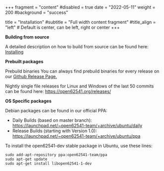 +++
fragment = "content"
#disabled = true
date = "2022-05-11"
weight = 200
#background = "success"

title = "Installation"
#subtitle = "Full width content fragment"
#title_align = "left" # Default is center, can be left, right or center
+++

**Building from source**

A detailed description on how to build from source can be found here: [Installing](https://open62541.org/doc/current/installing.html)

**Prebuilt packages**

Prebuild binaries
You can always find prebuild binaries for every release on our [Github Release Page.](https://github.com/open62541/open62541/releases)

Nightly single file releases for Linux and Windows of the last 50 commits can be found here: https://open62541.org/releases/

**OS Specific packages**

Debian packages can be found in our official PPA:
* Daily Builds (based on master branch): https://launchpad.net/~open62541-team/+archive/ubuntu/daily
* Release Builds (starting with Version 1.0): https://launchpad.net/~open62541-team/+archive/ubuntu/ppa

To install the open62541-dev stable package in Ubuntu, use these lines:

```
sudo add-apt-repository ppa:open62541-team/ppa
sudo apt-get update
sudo apt-get install libopen62541-1-dev
```